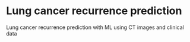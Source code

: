 # Lung cancer recurrence prediction
 Lung cancer recurrence prediction with ML using CT images and clinical data
